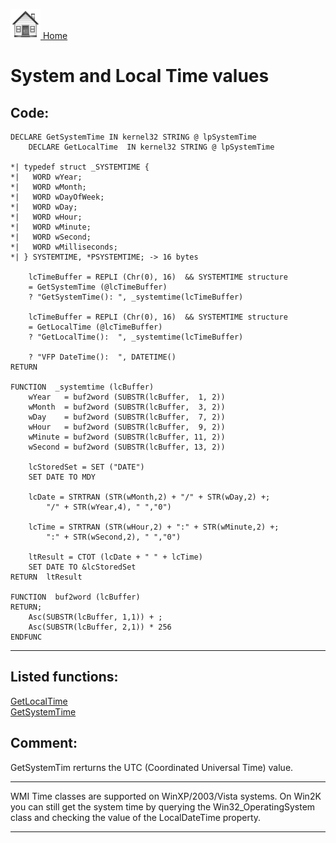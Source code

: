 [<img src="../images/home.png"> Home ](https://github.com/VFPX/Win32API)  

# System and Local Time values

## Code:
```foxpro  
DECLARE GetSystemTime IN kernel32 STRING @ lpSystemTime
	DECLARE GetLocalTime  IN kernel32 STRING @ lpSystemTime

*| typedef struct _SYSTEMTIME {
*|	 WORD wYear;
*|	 WORD wMonth;
*|	 WORD wDayOfWeek;
*|	 WORD wDay;
*|	 WORD wHour;
*|	 WORD wMinute;
*|	 WORD wSecond;
*|	 WORD wMilliseconds;
*| } SYSTEMTIME, *PSYSTEMTIME; -> 16 bytes

	lcTimeBuffer = REPLI (Chr(0), 16)  && SYSTEMTIME structure
	= GetSystemTime (@lcTimeBuffer)
	? "GetSystemTime(): ", _systemtime(lcTimeBuffer)
	
	lcTimeBuffer = REPLI (Chr(0), 16)  && SYSTEMTIME structure
	= GetLocalTime (@lcTimeBuffer)
	? "GetLocalTime():  ", _systemtime(lcTimeBuffer)

	? "VFP DateTime():  ", DATETIME()
RETURN

FUNCTION  _systemtime (lcBuffer)
	wYear   = buf2word (SUBSTR(lcBuffer,  1, 2))
	wMonth  = buf2word (SUBSTR(lcBuffer,  3, 2))
	wDay	= buf2word (SUBSTR(lcBuffer,  7, 2))
	wHour   = buf2word (SUBSTR(lcBuffer,  9, 2))
	wMinute = buf2word (SUBSTR(lcBuffer, 11, 2))
	wSecond = buf2word (SUBSTR(lcBuffer, 13, 2))

	lcStoredSet = SET ("DATE")
	SET DATE TO MDY

	lcDate = STRTRAN (STR(wMonth,2) + "/" + STR(wDay,2) +;
		"/" + STR(wYear,4), " ","0")

	lcTime = STRTRAN (STR(wHour,2) + ":" + STR(wMinute,2) +;
		":" + STR(wSecond,2), " ","0")

	ltResult = CTOT (lcDate + " " + lcTime)
	SET DATE TO &lcStoredSet
RETURN  ltResult

FUNCTION  buf2word (lcBuffer)
RETURN;
	Asc(SUBSTR(lcBuffer, 1,1)) + ;
	Asc(SUBSTR(lcBuffer, 2,1)) * 256
ENDFUNC  
```  
***  


## Listed functions:
[GetLocalTime](../libraries/kernel32/GetLocalTime.md)  
[GetSystemTime](../libraries/kernel32/GetSystemTime.md)  

## Comment:
GetSystemTim rerturns  the UTC (Coordinated Universal Time) value.  
  
* * *  
WMI Time classes are supported on WinXP/2003/Vista systems. On Win2K you can still get the system time by querying the Win32_OperatingSystem class and checking the value of the LocalDateTime property.  
  
***  

